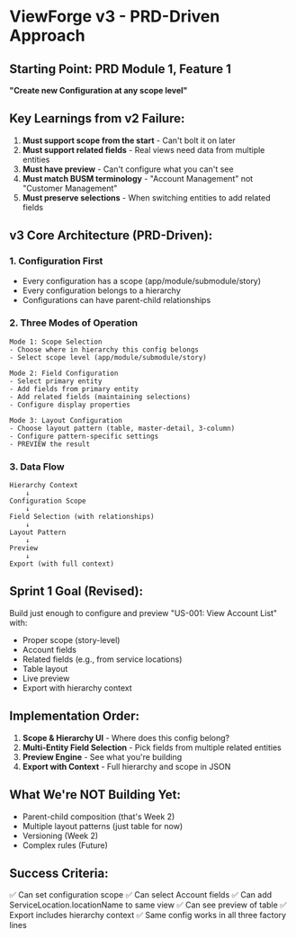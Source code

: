 # ViewForge v3 - PRD-Driven Approach

## Starting Point: PRD Module 1, Feature 1
**"Create new Configuration at any scope level"**

## Key Learnings from v2 Failure:
1. **Must support scope from the start** - Can't bolt it on later
2. **Must support related fields** - Real views need data from multiple entities
3. **Must have preview** - Can't configure what you can't see
4. **Must match BUSM terminology** - "Account Management" not "Customer Management"
5. **Must preserve selections** - When switching entities to add related fields

## v3 Core Architecture (PRD-Driven):

### 1. Configuration First
- Every configuration has a scope (app/module/submodule/story)
- Every configuration belongs to a hierarchy
- Configurations can have parent-child relationships

### 2. Three Modes of Operation
```
Mode 1: Scope Selection
- Choose where in hierarchy this config belongs
- Select scope level (app/module/submodule/story)

Mode 2: Field Configuration  
- Select primary entity
- Add fields from primary entity
- Add related fields (maintaining selections)
- Configure display properties

Mode 3: Layout Configuration
- Choose layout pattern (table, master-detail, 3-column)
- Configure pattern-specific settings
- PREVIEW the result
```

### 3. Data Flow
```
Hierarchy Context
    ↓
Configuration Scope
    ↓
Field Selection (with relationships)
    ↓
Layout Pattern
    ↓
Preview
    ↓
Export (with full context)
```

## Sprint 1 Goal (Revised):
Build just enough to configure and preview "US-001: View Account List" with:
- Proper scope (story-level)
- Account fields
- Related fields (e.g., from service locations)
- Table layout
- Live preview
- Export with hierarchy context

## Implementation Order:
1. **Scope & Hierarchy UI** - Where does this config belong?
2. **Multi-Entity Field Selection** - Pick fields from multiple related entities
3. **Preview Engine** - See what you're building
4. **Export with Context** - Full hierarchy and scope in JSON

## What We're NOT Building Yet:
- Parent-child composition (that's Week 2)
- Multiple layout patterns (just table for now)
- Versioning (Week 2)
- Complex rules (Future)

## Success Criteria:
✅ Can set configuration scope
✅ Can select Account fields
✅ Can add ServiceLocation.locationName to same view
✅ Can see preview of table
✅ Export includes hierarchy context
✅ Same config works in all three factory lines